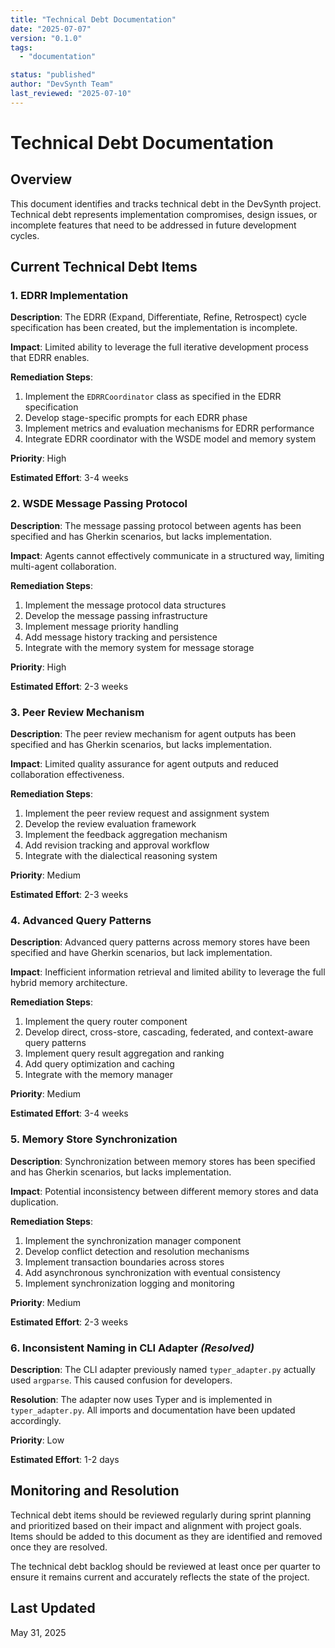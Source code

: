 ```yaml
---
title: "Technical Debt Documentation"
date: "2025-07-07"
version: "0.1.0"
tags:
  - "documentation"

status: "published"
author: "DevSynth Team"
last_reviewed: "2025-07-10"
---
```


# Technical Debt Documentation

## Overview

This document identifies and tracks technical debt in the DevSynth project. Technical debt represents implementation compromises, design issues, or incomplete features that need to be addressed in future development cycles.

## Current Technical Debt Items

### 1. EDRR Implementation

**Description**: The EDRR (Expand, Differentiate, Refine, Retrospect) cycle specification has been created, but the implementation is incomplete.

**Impact**: Limited ability to leverage the full iterative development process that EDRR enables.

**Remediation Steps**:

1. Implement the `EDRRCoordinator` class as specified in the EDRR specification
2. Develop stage-specific prompts for each EDRR phase
3. Implement metrics and evaluation mechanisms for EDRR performance
4. Integrate EDRR coordinator with the WSDE model and memory system


**Priority**: High

**Estimated Effort**: 3-4 weeks

### 2. WSDE Message Passing Protocol

**Description**: The message passing protocol between agents has been specified and has Gherkin scenarios, but lacks implementation.

**Impact**: Agents cannot effectively communicate in a structured way, limiting multi-agent collaboration.

**Remediation Steps**:

1. Implement the message protocol data structures
2. Develop the message passing infrastructure
3. Implement message priority handling
4. Add message history tracking and persistence
5. Integrate with the memory system for message storage


**Priority**: High

**Estimated Effort**: 2-3 weeks

### 3. Peer Review Mechanism

**Description**: The peer review mechanism for agent outputs has been specified and has Gherkin scenarios, but lacks implementation.

**Impact**: Limited quality assurance for agent outputs and reduced collaboration effectiveness.

**Remediation Steps**:

1. Implement the peer review request and assignment system
2. Develop the review evaluation framework
3. Implement the feedback aggregation mechanism
4. Add revision tracking and approval workflow
5. Integrate with the dialectical reasoning system


**Priority**: Medium

**Estimated Effort**: 2-3 weeks

### 4. Advanced Query Patterns

**Description**: Advanced query patterns across memory stores have been specified and have Gherkin scenarios, but lack implementation.

**Impact**: Inefficient information retrieval and limited ability to leverage the full hybrid memory architecture.

**Remediation Steps**:

1. Implement the query router component
2. Develop direct, cross-store, cascading, federated, and context-aware query patterns
3. Implement query result aggregation and ranking
4. Add query optimization and caching
5. Integrate with the memory manager


**Priority**: Medium

**Estimated Effort**: 3-4 weeks

### 5. Memory Store Synchronization

**Description**: Synchronization between memory stores has been specified and has Gherkin scenarios, but lacks implementation.

**Impact**: Potential inconsistency between different memory stores and data duplication.

**Remediation Steps**:

1. Implement the synchronization manager component
2. Develop conflict detection and resolution mechanisms
3. Implement transaction boundaries across stores
4. Add asynchronous synchronization with eventual consistency
5. Implement synchronization logging and monitoring


**Priority**: Medium

**Estimated Effort**: 2-3 weeks

### 6. Inconsistent Naming in CLI Adapter *(Resolved)*

**Description**: The CLI adapter previously named `typer_adapter.py` actually used `argparse`.
This caused confusion for developers.

**Resolution**: The adapter now uses Typer and is implemented in `typer_adapter.py`.
All imports and documentation have been updated accordingly.

**Priority**: Low

**Estimated Effort**: 1-2 days

## Monitoring and Resolution

Technical debt items should be reviewed regularly during sprint planning and prioritized based on their impact and alignment with project goals. Items should be added to this document as they are identified and removed once they are resolved.

The technical debt backlog should be reviewed at least once per quarter to ensure it remains current and accurately reflects the state of the project.

## Last Updated

May 31, 2025
